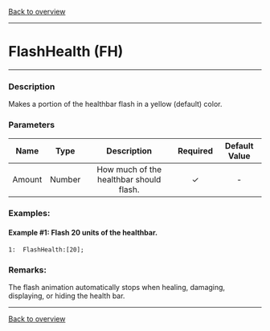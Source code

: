[Back to overview](index.md)

---
# FlashHealth (FH)
---
### Description
Makes a portion of the healthbar flash in a yellow (default) color.

### Parameters

|Name|Type|Description|Required|Default Value|
|:---:|:---:|:---:|:---:|:---:|
|Amount|Number|How much of the healthbar should flash.|✓|-|

### Examples:
#### Example #1: Flash 20 units of the healthbar.
```
1:  FlashHealth:[20];
```

### Remarks:
The flash animation automatically stops when healing, damaging, displaying, or hiding the health bar.

---
[Back to overview](index.md)